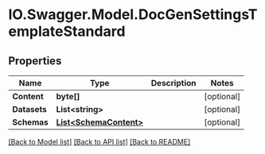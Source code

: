 # IO.Swagger.Model.DocGenSettingsTemplateStandard
## Properties

Name | Type | Description | Notes
------------ | ------------- | ------------- | -------------
**Content** | **byte[]** |  | [optional] 
**Datasets** | **List&lt;string&gt;** |  | [optional] 
**Schemas** | [**List&lt;SchemaContent&gt;**](SchemaContent.md) |  | [optional] 

[[Back to Model list]](../README.md#documentation-for-models) [[Back to API list]](../README.md#documentation-for-api-endpoints) [[Back to README]](../README.md)

